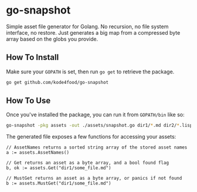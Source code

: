 # go-snapshot
Simple asset file generator for Golang. No recursion, no file system
interface, no restore. Just generates a big map from a compressed byte
array based on the globs you provide.

## How To Install
Make sure your `GOPATH` is set, then run `go get` to retrieve the
package.

```bash
go get github.com/kode4food/go-snapshot
```

## How To Use
Once you've installed the package, you can run it from `GOPATH/bin`
like so:

```bash
go-snapshot -pkg assets -out ./assets/snapshot.go dir1/*.md dir2/*.lisp
```

The generated file exposes a few functions for accessing your assets:

```
// AssetNames returns a sorted string array of the stored asset names
a := assets.AssetNames()

// Get returns an asset as a byte array, and a bool found flag
b, ok := assets.Get("dir1/some_file.md")

// MustGet returns an asset as a byte array, or panics if not found
b := assets.MustGet("dir1/some_file.md")
```
